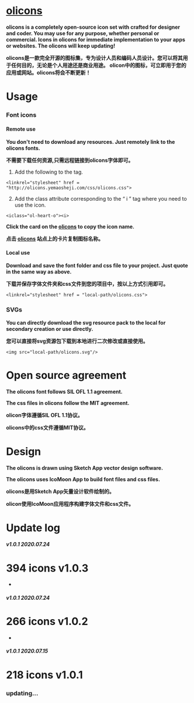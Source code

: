 # [olicons](http://olicons.yemaosheji.com) 

**olicons is a completely open-source icon set with crafted for designer and coder. You may use for any purpose, whether personal or commercial. Icons in olicons for immediate implementation to your apps or websites. The olicons will keep updating!**

**olicons是一款完全开源的图标集，专为设计人员和编码人员设计。您可以将其用于任何目的，无论是个人用途还是商业用途。 olicon中的图标，可立即用于您的应用或网站。olicons将会不断更新！**


# Usage

### Font icons

#### Remote use

**You don't need to download any resources. Just remotely link to the olicons fonts.**

**不需要下载任何资源,只需远程链接到olicons字体即可。**

1. Add the following to the <head> tag.
  
`<linkrel="stylesheet" href = "http://olicons.yemaosheji.com/css/olicons.css">`


2. Add the class attribute corresponding to the “ i ” tag where you need to use the icon.

`<iclass="ol-heart-o"><i>`


**Click the card on the [olicons](http://olicons.yemaosheji.com) to copy the icon name.**

**点击 [olicons](http://olicons.yemaosheji.com) 站点上的卡片复制图标名称。**

#### Local use

**Download and save the font folder and css file to your project. Just quote in the same way as above.**

**下载并保存字体文件夹和css文件到您的项目中，按以上方式引用即可。**

`<linkrel="stylesheet" href = "local-path/olicons.css">`


### SVGs

**You can directly download the svg resource pack to the local for secondary creation or use directly.**

**您可以直接将svg资源包下载到本地进行二次修改或直接使用。**

`<img src="local-path/olicons.svg"/>`


# Open source agreement

**The olicons font follows SIL OFL 1.1 agreement.**

**The css files in olicons follow the MIT agreement.**

**olicon字体遵循SIL OFL 1.1协议。**

**olicons中的css文件遵循MIT协议。**


# Design

**The olicons is drawn using Sketch App vector design software.**

**The olicons uses IcoMoon App to build font files and css files.**

**olicons是用Sketch App矢量设计软件绘制的。**

**olicon使用IcoMoon应用程序构建字体文件和css文件。**


# Update log

##### v1.0.1 2020.07.24

# 394 icons v1.0.3

-

##### v1.0.1 2020.07.24

# 266 icons v1.0.2

-

##### v1.0.1 2020.07.15

# 218 icons v1.0.1


### updating...


